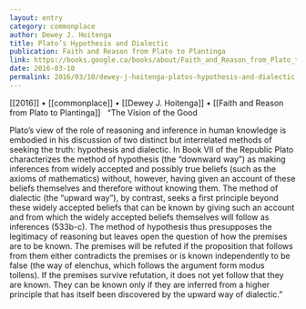 ```yaml
---
layout: entry
category: commonplace
author: Dewey J. Hoitenga
title: Plato’s Hypothesis and Dialectic
publication: Faith and Reason from Plato to Plantinga
link: https://books.google.ca/books/about/Faith_and_Reason_from_Plato_to_Plantinga.html?id=kqRNDnaATMsC
date: 2016-03-10
permalink: 2016/03/10/dewey-j-hoitenga-platos-hypothesis-and-dialectic
---
```


[[2016]] • [[commonplace]] • [[Dewey J. Hoitenga]] • [[Faith and Reason from Plato to Plantinga]]
 
“The Vision of the Good

Plato’s view of the role of reasoning and inference in human knowledge is embodied in his discussion of two distinct but interrelated methods of seeking the truth: hypothesis and dialectic. In Book VII of the Republic Plato characterizes the method of hypothesis (the “downward way”) as making inferences from widely accepted and possibly true beliefs (such as the axioms of mathematics) without, however, having given an account of these beliefs themselves and therefore without knowing them. The method of dialectic (the “upward way”), by contrast, seeks a first principle beyond these widely accepted beliefs that can be known by giving such an account and from which the widely accepted beliefs themselves will follow as inferences (533b-c). The method of hypothesis thus presupposes the legitimacy of reasoning but leaves open the question of how the premises are to be known. The premises will be refuted if the proposition that follows from them either contradicts the premises or is known independently to be false (the way of elenchus, which follows the argument form modus tollens). If the premises survive refutation, it does not yet follow that they are known. They can be known only if they are inferred from a higher principle that has itself been discovered by the upward way of dialectic.”